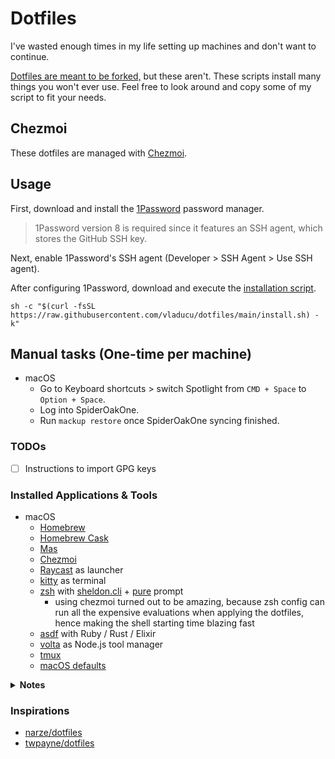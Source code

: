 # Dotfiles

I've wasted enough times in my life setting up machines and don't want to continue.

[Dotfiles are meant to be forked,](https://zachholman.com/2010/08/dotfiles-are-meant-to-be-forked) but these aren't. These scripts install many things you won't ever use. Feel free to look around and copy some of my script to fit your needs.

## Chezmoi

These dotfiles are managed with [Chezmoi](https://chezmoi.io).

## Usage

First, download and install the [1Password](https://1password.com/product/mac) password manager.

> 1Password version 8 is required since it features an SSH agent, which stores the GitHub SSH key.

Next, enable 1Password's SSH agent (Developer > SSH Agent > Use SSH agent).

After configuring 1Password, download and execute the [installation script](./install.sh).

```shell
sh -c "$(curl -fsSL https://raw.githubusercontent.com/vladucu/dotfiles/main/install.sh) -k"
```


## Manual tasks (One-time per machine)

- macOS
  - Go to Keyboard shortcuts > switch Spotlight from `CMD + Space` to `Option + Space`.
  - Log into SpiderOakOne.
  - Run `mackup restore` once SpiderOakOne syncing finished.

### TODOs

- [ ] Instructions to import GPG keys

### Installed Applications & Tools

- macOS
  - [Homebrew](https://brew.sh)
  - [Homebrew Cask](https://github.com/Homebrew/homebrew-cask)
  - [Mas](https://github.com/mas-cli/mas)
  - [Chezmoi](https://chezmoi.io)
  - [Raycast](https://www.raycast.com/) as launcher
  - [kitty](https://sw.kovidgoyal.net/kitty/) as terminal
  - [zsh](https://zsh.org) with [sheldon.cli](https://sheldon.cli.rs/) + [pure](https://github.com/sindresorhus/pure) prompt
    - using chezmoi turned out to be amazing, because zsh config can run all the expensive evaluations when applying the dotfiles, hence making the shell starting time blazing fast
  - [asdf](https://asdf-vm.com) with Ruby / Rust / Elixir
  - [volta](https://volta.sh) as Node.js tool manager
  - [tmux](https://github.com/tmux/tmux/)
  - [macOS defaults](https://mths.be/macos)

<details>
  <summary><b>Notes</b></summary>

### Apple Silicon

- Yabai : Cannot use space switch commands (eg. `yabai -m space --focus 1`) even if SIP is disabled
  <details>
    <summary>Workaround</summary>

  Setup native shortcut keys manually and use non-consuming shortcut settings (`->`) in `skhd`
  ![image](https://user-images.githubusercontent.com/248741/111079897-a77e6380-852e-11eb-92d5-42f743dc3060.png)
  </details>
</details>

### Inspirations
- [narze/dotfiles](https://github.com/narze/dotfiles)
- [twpayne/dotfiles](https://github.com/twpayne/dotfiles)